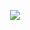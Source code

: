 <p align="center"> <img src="https://64.media.tumblr.com/50312cbd990d05f1fe6f0eebb4ce17b7/fb6c3d27b229f3da-76/s640x960/ce1a8dea6105560afe9b7a30961ec15c34e3427c.gifv">

